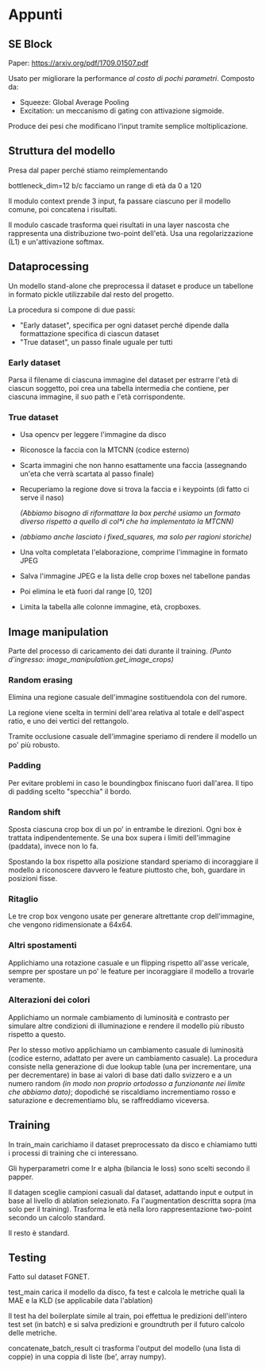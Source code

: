 # Appunti

## SE Block

Paper: <https://arxiv.org/pdf/1709.01507.pdf>

Usato per migliorare la performance *al costo di pochi parametri*.
Composto da:

* Squeeze: Global Average Pooling
* Excitation: un meccanismo di gating con attivazione sigmoide.

Produce dei pesi che modificano l'input tramite semplice moltiplicazione.

## Struttura del modello

Presa dal paper perché stiamo reimplementando

bottleneck_dim=12 b/c facciamo un range di età da 0 a 120

Il modulo context prende 3 input, fa passare ciascuno per il modello
comune, poi concatena i risultati.

Il modulo cascade trasforma quei risultati in una layer nascosta che
rappresenta una distribuzione two-point dell'età. Usa una regolarizzazione
(L1) e un'attivazione softmax.

## Dataprocessing

Un modello stand-alone che preprocessa il dataset e produce un tabellone
in formato pickle utilizzabile dal resto del progetto.

La procedura si compone di due passi:

* "Early dataset", specifica per ogni dataset perché dipende dalla
  formattazione specifica di ciascun dataset
* "True dataset", un passo finale uguale per tutti

### Early dataset

Parsa il filename di ciascuna immagine del dataset per estrarre l'età
di ciascun soggetto, poi crea una tabella intermedia che contiene,
per ciascuna immagine, il suo path e l'età corrispondente.

### True dataset

* Usa opencv per leggere l'immagine da disco
* Riconosce la faccia con la MTCNN (codice esterno)
* Scarta immagini che non hanno esattamente una faccia
  (assegnando un'eta che verrà scartata al passo finale)
* Recuperiamo la regione dove si trova la faccia e i keypoints
  (di fatto ci serve il naso)

  *(Abbiamo bisogno di riformattare la box perché usiamo un
  formato diverso rispetto a quello di col\*i che ha implementato
  la MTCNN)*

* *(abbiamo anche lasciato i fixed_squares, ma solo per ragioni storiche)*
* Una volta completata l'elaborazione, comprime l'immagine in formato JPEG
* Salva l'immagine JPEG e la lista delle crop boxes nel tabellone pandas
* Poi elimina le età fuori dal range [0, 120]
* Limita la tabella alle colonne immagine, età, cropboxes.

## Image manipulation

Parte del processo di caricamento dei dati durante il training.
*(Punto d'ingresso: image_manipulation.get_image_crops)*

### Random erasing

Elimina una regione casuale dell'immagine sostituendola con del rumore.

La regione viene scelta in termini dell'area relativa al totale e
dell'aspect ratio, e uno dei vertici del rettangolo.

Tramite occlusione casuale dell'immagine speriamo di rendere il modello
un po' più robusto.

### Padding

Per evitare problemi in caso le boundingbox finiscano fuori dall'area.
Il tipo di padding scelto "specchia" il bordo.

### Random shift

Sposta ciascuna crop box di un po' in entrambe le direzioni.
Ogni box è trattata indipendentemente.
Se una box supera i limiti dell'immagine (paddata), invece non lo fa.

Spostando la box rispetto alla posizione standard speriamo di
incoraggiare il modello a riconoscere davvero le feature piuttosto che,
boh, guardare in posizioni fisse.

### Ritaglio

Le tre crop box vengono usate per generare altrettante crop dell'immagine,
che vengono ridimensionate a 64x64.

### Altri spostamenti

Applichiamo una rotazione casuale e un flipping rispetto all'asse
vericale, sempre per spostare un po' le feature per incoraggiare il
modello a trovarle veramente.

### Alterazioni dei colori

Applichiamo un normale cambiamento di luminosità e contrasto per
simulare altre condizioni di illuminazione e rendere il modello più
ribusto rispetto a questo.

Per lo stesso motivo applichiamo un cambiamento casuale di luminosità
(codice esterno, adattato per avere un cambiamento casuale).
La procedura consiste nella generazione di due lookup table
(una per incrementare, una per decrementare) in base ai valori
di base dati dallo svizzero e a un numero random *(in modo
non proprio ortodosso a funzionante nei limite che abbiamo dato)*;
dopodiché se riscaldiamo incrementiamo rosso e saturazione e
decrementiamo blu, se raffreddiamo viceversa.

## Training

In train_main carichiamo il dataset preprocessato da disco
e chiamiamo tutti i processi di training che ci interessano.

Gli hyperparametri come lr e alpha (bilancia le loss) sono scelti
secondo il papper.

Il datagen sceglie campioni casuali dal dataset, adattando input e output
in base al livello di ablation selezionato. Fa l'augmentation
descritta sopra (ma solo per il training). Trasforma le età
nella loro rappresentazione two-point secondo un calcolo standard.

Il resto è standard.

## Testing

Fatto sul dataset FGNET.

test_main carica il modello da disco, fa test e calcola le metriche
quali la MAE e la KLD (se applicabile data l'ablation)

Il test ha del boilerplate simile al train, poi effettua le predizioni
dell'intero test set (in batch) e si salva predizioni e groundtruth
per il futuro calcolo delle metriche.

concatenate_batch_result ci trasforma l'output del modello
(una lista di coppie) in una coppia di liste (be', array numpy).
